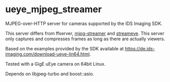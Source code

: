 # ueye_mjpeg_streamer
MJPEG-over-HTTP server for cameras supported by the IDS Imaging SDK.

This server differs from ffserver, [mjpg-streamer](https://github.com/jacksonliam/mjpg-streamer) and [streameye](https://github.com/ccrisan/streameye).
This server only captures and compresses frames as long as there are actually viewers.

Based on the examples provided by the SDK available at https://de.ids-imaging.com/download-ueye-lin64.html.

Tested with a GigE uEye camera on 64bit Linux.

Depends on libjpeg-turbo and boost::asio.
